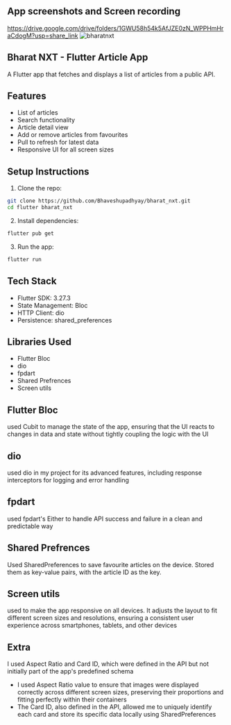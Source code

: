 ## App screenshots and Screen recording

https://drive.google.com/drive/folders/1GWU58h54k5AfJZE0zN_WPPHmHraCdogM?usp=share_link
![bharatnxt](https://github.com/user-attachments/assets/47128bb1-53f5-4532-91cf-ac94c034f77c)

## Bharat NXT - Flutter Article App
A Flutter app that fetches and displays a list of articles from a public API.

## Features

- List of articles  
- Search functionality  
- Article detail view  
- Add or remove articles from favourites  
- Pull to refresh for latest data  
- Responsive UI for all screen sizes  

 ## Setup Instructions  
 1. Clone the repo:
```bash 
git clone https://github.com/Bhaveshupadhyay/bharat_nxt.git
cd flutter bharat_nxt
```
2. Install dependencies:
```bash 
flutter pub get
```
3. Run the app:
```bash 
flutter run
```
## Tech Stack
- Flutter SDK:  3.27.3
- State Management: Bloc
- HTTP Client: dio
- Persistence: shared_preferences

## Libraries Used

- Flutter Bloc
- dio
- fpdart
- Shared Prefrences
- Screen utils

## Flutter Bloc

used Cubit to manage the state of the app, ensuring that the UI reacts to changes in data and state without tightly coupling the logic with the UI

## dio

used dio in my project for its advanced features, including response interceptors for logging and error handling

## fpdart

used fpdart's Either to handle API success and failure in a clean and predictable way

## Shared Prefrences

Used SharedPreferences to save favourite articles on the device. Stored them as key-value pairs, with the article ID as the key.

## Screen utils

used to make the app responsive on all devices. It adjusts the layout to fit different screen sizes and resolutions, ensuring a consistent user experience across smartphones, tablets, and other devices

## Extra

 I used Aspect Ratio and Card ID, which were defined in the API but not initially part of the app's predefined schema

- I used Aspect Ratio value to ensure that images were displayed correctly across different screen sizes, preserving their proportions and fitting perfectly within their containers
- The Card ID, also defined in the API, allowed me to uniquely identify each card and store its specific data locally using SharedPreferences

